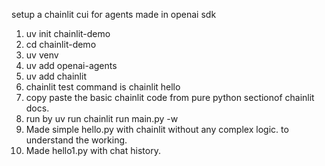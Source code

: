 setup a chainlit cui for agents made in openai sdk
1. uv init chainlit-demo
2. cd chainlit-demo
3. uv venv
4. uv add openai-agents
5. uv add chainlit
6. chainlit test command is chainlit hello
7. copy paste the basic chainlit code from pure python sectionof chainlit docs.
8. run by uv run chainlit run main.py -w
9. Made simple hello.py with chainlit without any complex logic. to understand the working.
10. Made hello1.py with chat history.